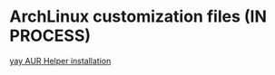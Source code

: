 # ArchLinux customization files (IN PROCESS)

[yay AUR Helper installation](https://github.com/iWas-Coder/wasymatieh/blob/main/ArchLinux/yay_installation.md)
